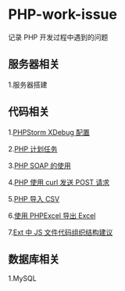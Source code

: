 # PHP-work-issue
记录 PHP 开发过程中遇到的问题
## 服务器相关
1.服务器搭建
## 代码相关
1.[PHPStorm XDebug 配置](https://github.com/zyfoolboy/PHP-work-issue/blob/master/page/PHPStrom%2BMAMP%2BXDebug%20%E9%85%8D%E7%BD%AE.md)

2.[PHP 计划任务](https://github.com/zyfoolboy/PHP-work-issue/blob/master/page/PHP%20%E8%AE%A1%E5%88%92%E4%BB%BB%E5%8A%A1.md)

3.[PHP SOAP 的使用](https://github.com/zyfoolboy/PHP-work-issue/blob/master/page/PHP%20SOAP%20%E7%9A%84%E4%BD%BF%E7%94%A8.md)

4.[PHP 使用 curl 发送 POST 请求](https://github.com/zyfoolboy/PHP-work-issue/blob/master/page/PHP%20%E4%BD%BF%E7%94%A8%20curl%20%E5%8F%91%E9%80%81%20POST%20%E8%AF%B7%E6%B1%82.md)

5.[PHP 导入 CSV](https://github.com/zyfoolboy/PHP-work-issue/blob/master/page/PHP%20%E5%AF%BC%E5%85%A5%20CSV.md)

6.[使用 PHPExcel 导出 Excel](https://github.com/zyfoolboy/PHP-work-issues/blob/master/page/%E4%BD%BF%E7%94%A8%20PHPExcel%20%E5%AF%BC%E5%87%BA%20Excel.md)

7.[Ext 中 JS 文件代码组织结构建议](https://github.com/zyfoolboy/PHP-work-issues/blob/master/page/JS%20%E6%96%87%E4%BB%B6%E4%BB%A3%E7%A0%81%E7%BB%84%E7%BB%87%E7%BB%93%E6%9E%84%E5%BB%BA%E8%AE%AE.md)
## 数据库相关
1.MySQL


